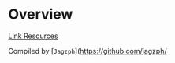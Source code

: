 # Overview
[Link Resources](https://github.com/jagzph/link-resources/wiki)

Compiled by [`Jagzph`](https://github.com/jagzph/
